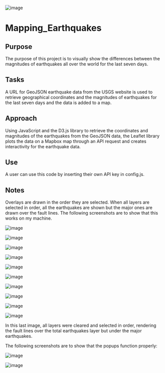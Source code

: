 ![image](https://github.com/Bryan-Corn/Mapping_Earthquakes/blob/main/ReadMe_Images/Header.png)
# Mapping_Earthquakes

## Purpose

The purpose of this project is to visually show the differences between the magnitudes of earthquakes all over the world for the last seven days.

## Tasks

A URL for GeoJSON earthquake data from the USGS website is used to retrieve geographical coordinates and the magnitudes of earthquakes for the last seven days and the data is added to a map.

## Approach

Using JavaScript and the D3.js library to retrieve the coordinates and magnitudes of the earthquakes from the GeoJSON data,  the Leaflet library plots the data on a Mapbox map through an API request and creates interactivity for the earthquake data.

## Use
A user can use this code by inserting their own API key in config.js.

## Notes
Overlays are drawn in the order they are selected. When all layers are selected in order, all the earthquakes are shown but the major ones are drawn over the fault lines.  The following screenshots are to show that this works on my machine.

![image](https://github.com/Bryan-Corn/Mapping_Earthquakes/blob/main/ReadMe_Images/Mapping_Earthquakes1.png)

![image](https://github.com/Bryan-Corn/Mapping_Earthquakes/blob/main/ReadMe_Images/Mapping_Earthquakes2.png)

![image](https://github.com/Bryan-Corn/Mapping_Earthquakes/blob/main/ReadMe_Images/Mapping_Earthquakes3.png)

![image](https://github.com/Bryan-Corn/Mapping_Earthquakes/blob/main/ReadMe_Images/Mapping_Earthquakes4.png)

![image](https://github.com/Bryan-Corn/Mapping_Earthquakes/blob/main/ReadMe_Images/Mapping_Earthquakes5.png)

![image](https://github.com/Bryan-Corn/Mapping_Earthquakes/blob/main/ReadMe_Images/Mapping_Earthquakes6.png)

![image](https://github.com/Bryan-Corn/Mapping_Earthquakes/blob/main/ReadMe_Images/Mapping_Earthquakes7.png)

![image](https://github.com/Bryan-Corn/Mapping_Earthquakes/blob/main/ReadMe_Images/Mapping_Earthquakes8.png)

![image](https://github.com/Bryan-Corn/Mapping_Earthquakes/blob/main/ReadMe_Images/Mapping_Earthquakes9.png)

![image](https://github.com/Bryan-Corn/Mapping_Earthquakes/blob/main/ReadMe_Images/Mapping_Earthquakes10.png)

In this last image, all layers were cleared and selected in order, rendering the fault lines over the total earthquakes layer but under the major earthquakes.


The following screenshots are to show that the popups function properly:

![image](https://github.com/Bryan-Corn/Mapping_Earthquakes/blob/main/ReadMe_Images/Mapping_Earthquakes11.png)

![image](https://github.com/Bryan-Corn/Mapping_Earthquakes/blob/main/ReadMe_Images/Mapping_Earthquakes12.png)

